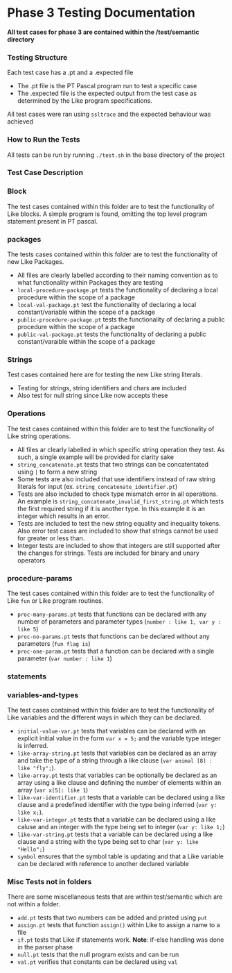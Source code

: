 # Phase 3 Testing Documentation

**All test cases for phase 3 are contained within the /test/semantic directory**

### Testing Structure
Each test case has a .pt and a .expected file
* The .pt file is the PT Pascal program run to test a specific case
* The .expected file is the expected output from the test case as
determined by the Like program specifications.

All test cases were ran using `ssltrace` and the expected behaviour
was achieved

### How to Run the Tests
All tests can be run by running `./test.sh` in the base directory of the 
project

### Test Case Description

### Block

The test cases contained within this folder are to test the functionality
of Like blocks.
A simple program is found, 
omitting the top level program statement present in PT pascal.

### packages
The tests cases contained within this folder are to test the functionality of new Like Packages.
* All files are clearly labelled according to their naming convention as to what functionality within Packages they are testing
* `local-procedure-package.pt` tests the functionality of declaring a local procedure within the scope of a package
* `local-val-package.pt` test the functionality of declaring a local constant/variable within the scope of a package
* `public-procedure-package.pt` tests the functionality of declaring a public procedure within the scope of a package
* `public-val-package.pt` tests the functionality of declaring a public constant/varaible within the scope of a package

### Strings

Test cases contained here are for testing the new Like string literals.
* Testing for strings, string identifiers and chars are included
* Also test for null string since Like now accepts these

### Operations

The test cases contained within this folder are to test the functionality
of Like string operations.
* All files ar clearly labelled in which specific string operation they
test. As such, a single example will be provided for clarity sake
* `string_concatenate.pt` tests that two strings can be concatentated using
`|` to form a new string
* Some tests are also included that use identifiers instead of raw string literals for input (ex. `string_concatenate_identifier.pt`)
* Tests are also included to check type mismatch error in all operations. An example is `string_concatenate_invalid_first_string.pt` which tests the first required string if it is another type. In this example it is an integer which results in an error. 
* Tests are included to test the new string equality and inequality tokens. Also error test cases are included to show that strings cannot be used for greater or less than.
* Integer tests are included to show that integers are still supported after the changes for strings. Tests are included for binary and unary operators


### procedure-params

The test cases contained within this folder are to test the functionality
of Like `fun` or Like program routines.
* `proc-many-params.pt` tests that functions can be declared with any
number of parameters and parameter types (`number : like 1, var y : like 5`)
* `proc-no-params.pt` tests that functions can be declared without any
parameters (`fun flag is`)
* `proc-one-param.pt` tests that a function can be declared with a single
parameter (`var number : like 1`)

### statements

### variables-and-types

The test cases contained within this folder are to test the functionality
of Like variables and the different ways in which they can be declared.
* `initial-value-var.pt` tests that variables can be declared with an
explicit initial value in the form `var x = 5;` and the variable type
integer is inferred.
* `like-array-string.pt` tests that variables can be declared as an array
and take the type of a string through a like clause (`var animal [8] : like "fly";`).
* `like-array.pt` tests that variables can be optionally be declared as an
array using a like clause and defining the number of elements within an 
array (`var x[5]: like 1`)
* `like-var-identifier.pt` tests that a variable can be declared using a like
clause and a predefined identifier with the type being inferred (`var y: like x;`).
* `like-var-integer.pt` tests that a variable can be declared using a like
caluse and an integer with the type being set to integer (`var y: like 1;`)
* `like-var-string.pt` tests that a variable can be declared using a like
clause and a string with the type being set to char (`var y: like "Hello";`)
* `symbol` ensures that the symbol table is updating and that a Like
variable can be declared with reference to another declared variable

### Misc Tests not in folders

There are some miscellaneous tests that are within test/semantic which are
not within a folder.
* `add.pt` tests that two numbers can be added and printed using `put`
* `assign.pt` tests that function `assign()` within Like to assign a name
to a file
* `if.pt` tests that Like if statements work. **Note**: if-else handling
was done in the parser phase
* `null.pt` tests that the null program exists and can be run
* `val.pt` verifies that constants can be declared using `val`

